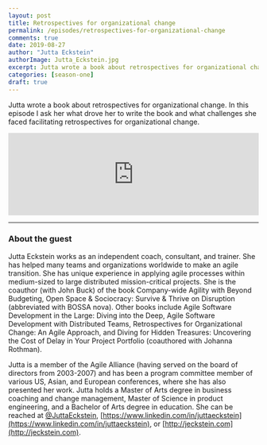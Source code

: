 ```yaml
---
layout: post
title: Retrospectives for organizational change
permalink: /episodes/retrospectives-for-organizational-change
comments: true
date: 2019-08-27
author: "Jutta Eckstein"
authorImage: Jutta_Eckstein.jpg
excerpt: Jutta wrote a book about retrospectives for organizational change. In this episode I ask her what drove her to write the book and what challenges she faced facilitating retrospectives for organizational change.
categories: [season-one]
draft: true
---
```


Jutta wrote a book about retrospectives for organizational change. In this episode I ask her what drove her to write the book and what challenges she faced facilitating retrospectives for organizational change.

<iframe width="100%" height="166" scrolling="no" frameborder="no" allow="autoplay" src="https://w.soundcloud.com/player/?url=https%3A//api.soundcloud.com/tracks/653734718&color=%23ff5500&auto_play=false&hide_related=false&show_comments=true&show_user=true&show_reposts=false&show_teaser=true"></iframe>

---

### About the guest

Jutta Eckstein works as an independent coach, consultant, and trainer. She has helped many teams and organizations worldwide to make an agile transition. She has unique experience in applying agile processes within medium-sized to large distributed mission-critical projects. She is the coauthor (with John Buck) of the book Company-wide Agility with Beyond Budgeting, Open Space & Sociocracy: Survive & Thrive on Disruption (abbreviated with BOSSA nova). Other books include Agile Software Development in the Large: Diving into the Deep, Agile Software Development with Distributed Teams, Retrospectives for Organizational Change: An Agile Approach, and Diving for Hidden Treasures: Uncovering the Cost of Delay in Your Project Portfolio (coauthored with Johanna Rothman).

Jutta is a member of the Agile Alliance (having served on the board of directors from 2003-2007) and has been a program committee member of various US, Asian, and European conferences, where she has also presented her work. Jutta holds a Master of Arts degree in business coaching and change management, Master of Science in product engineering, and a Bachelor of Arts degree in education. She can be reached at [@JuttaEckstein](https://twitter.com/JuttaEckstein), [https://www.linkedin.com/in/juttaeckstein](https://www.linkedin.com/in/juttaeckstein), or [http://jeckstein.com](http://jeckstein.com).